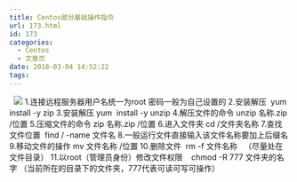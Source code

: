 ```yaml
---
title: Centos部分基础操作指令
url: 173.html
id: 173
categories:
  - Centos
  - 文章页
date: 2018-03-04 14:52:22
tags:
---
```


  ![](http://47.100.4.8/wp-content/uploads/2018/03/QQ图片20180304144234-300x298.png) 1.连接远程服务器用户名统一为root 密码一般为自己设置的 2.安装解压  yum  install -y zip 3.安装解压 yum  install -y unzip 4.解压文件的命令 unzip 名称.zip  /位置 5.压缩文件的命令 zip 名称.zip /位置 6.进入文件夹 cd /文件夹名称 7.查找文件位置  find / -name 文件名 8.一般运行文件直接输入该文件名称要加上后缀名 9.移动文件的操作 mv 文件名称 /位置 10.删除文件  rm -f 文件名称   （尽量处在文件目录） 11.以root（管理员身份）修改文件权限    chmod -R 777 文件夹的名字 （当前所在的目录下的文件夹，777代表可读可写可操作）